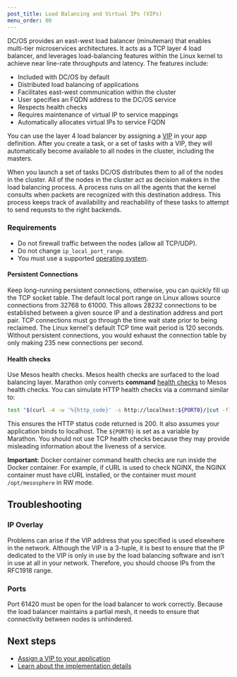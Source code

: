```yaml
---
post_title: Load Balancing and Virtual IPs (VIPs)
menu_order: 00
---
```


DC/OS provides an east-west load balancer (minuteman) that enables multi-tier microservices architectures. It acts as a TCP layer 4 load balancer, and leverages load-balancing features within the Linux kernel to achieve near line-rate throughputs and latency. The features include:

- Included with DC/OS by default 
- Distributed load balancing of applications
- Facilitates east-west communication within the cluster
- User specifies an FQDN address to the DC/OS service
- Respects health checks
- Requires maintenance of virtual IP to service mappings
- Automatically allocates virtual IPs to service FQDN

You can use the layer 4 load balancer by assigning a [VIP](/docs/1.9/networking/load-balancing-vips/virtual-ip-addresses/) in your app definition. After you create a task, or a set of tasks with a VIP, they will automatically become available to all nodes in the cluster, including the masters.

When you launch a set of tasks DC/OS distributes them to all of the nodes in the cluster. All of the nodes in the cluster act as decision makers in the load balancing process. A process runs on all the agents that the kernel consults when packets are recognized with this destination address. This process keeps track of availability and reachability of these tasks to attempt to send requests to the right backends.

### Requirements

-  Do not firewall traffic between the nodes (allow all TCP/UDP).
-  Do not change `ip_local_port_range`.
-  You must use a supported [operating system](/docs/1.9/installing/custom/system-requirements/).

#### Persistent Connections
Keep long-running persistent connections, otherwise, you can quickly fill up the TCP socket table. The default local port range on Linux allows source connections from 32768 to 61000. This allows 28232 connections to be established between a given source IP and a destination address and port pair. TCP connections must go through the time wait state prior to being reclaimed. The Linux kernel's default TCP time wait period is 120 seconds. Without persistent connections, you would exhaust the connection table by only making 235 new connections per second.

#### Health checks
Use Mesos health checks. Mesos health checks are surfaced to the load balancing layer. Marathon only converts **command** [health checks](/docs/1.9/deploying-services/creating-services/health-checks/) to Mesos health checks. You can simulate HTTP health checks via a command similar to:
 
 ```bash
 test "$(curl -4 -w '%{http_code}' -s http://localhost:${PORT0}/|cut -f1 -d" ")" == 200
 ```
 
 This ensures the HTTP status code returned is 200. It also assumes your application binds to localhost. The `${PORT0}` is set as a variable by Marathon. You should not use TCP health checks because they may provide misleading information about the liveness of a service.

**Important:** Docker container command health checks are run inside the Docker container. For example, if cURL is used to check NGINX, the NGINX container must have cURL installed, or the container must mount `/opt/mesosphere` in RW mode.

## Troubleshooting

### IP Overlay
Problems can arise if the VIP address that you specified is used elsewhere in the network. Although the VIP is a 3-tuple, it is best to ensure that the IP dedicated to the VIP is only in use by the load balancing software and isn't in use at all in your network. Therefore, you should choose IPs from the RFC1918 range.

### Ports
Port 61420 must be open for the load balancer to work correctly. Because the load balancer maintains a partial mesh, it needs to ensure that connectivity between nodes is unhindered.

## Next steps

- [Assign a VIP to your application](/docs/1.9/networking/load-balancing-vips/virtual-ip-addresses/)
- [Learn about the implementation details](https://github.com/dcos/minuteman)